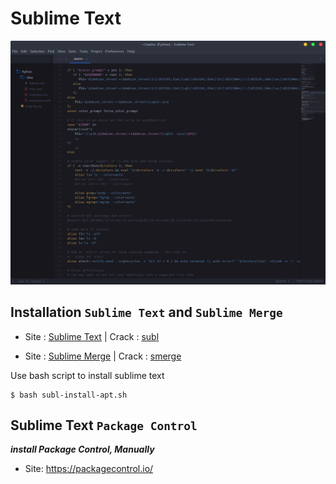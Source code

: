 # Sublime Text

[![Aperçu de Sublime text](screenshots/sublime-text-3143.png)](https://github.com/PhineasPhreak/dotfiles/blob/master/screenshots/sublime-text-3143.png)

## Installation `Sublime Text` and `Sublime Merge`
* Site : [Sublime Text](https://www.sublimetext.com/3) |
Crack : [subl](https://gist.github.com/maboloshi/feaa63c35f4c2baab24c9aaf9b3f4e47#how-to-crack-sublime-text-build-4113)

* Site : [Sublime Merge](https://www.sublimemerge.com/) |
Crack : [smerge](https://gist.github.com/maboloshi/feaa63c35f4c2baab24c9aaf9b3f4e47#how-to-crack-sublime-merge-build-2059)

Use bash script to install sublime text
```console
$ bash subl-install-apt.sh
```

## Sublime Text `Package Control`
***install Package Control, Manually***

* Site: https://packagecontrol.io/
